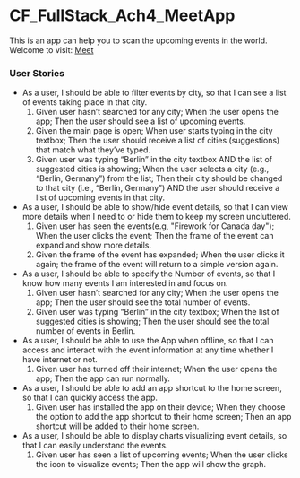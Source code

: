 # CF_FullStack_Ach4_MeetApp
This is an app can help you to scan the upcoming events in the world.  
Welcome to visit: [Meet](https://AndersonTsaiTW.github.io/cf_meet)

### User Stories
* As a user, I should be able to filter events by city, so that I can see a list of events taking place in that city.
  1. Given user hasn’t searched for any city; When the user opens the app; Then the user should see a list of upcoming events.
  2. Given the main page is open; When user starts typing in the city textbox; Then the user should receive a list of cities (suggestions) that match what they’ve typed.
  3. Given user was typing “Berlin” in the city textbox AND the list of suggested cities is showing; When the user selects a city (e.g., “Berlin, Germany”) from the list; Then their city should be changed to that city (i.e., “Berlin, Germany”) AND the user should receive a list of upcoming events in that city.
* As a user, I should be able to show/hide event details, so that I can view more details when I need to or hide them to keep my screen uncluttered.
  1. Given user has seen the events(e.g, "Firework for Canada day"); When the user clicks the event; Then the frame of the event can expand and show more details.
  2. Given the frame of the event has expanded; When the user clicks it again; the frame of the event will return to a simple version again.
* As a user, I should be able to specify the Number of events, so that I know how many events I am interested in and focus on.
  1. Given user hasn’t searched for any city; When the user opens the app; Then the user should see the total number of events.
  2. Given user was typing “Berlin” in the city textbox; When the list of suggested cities is showing; Then the user should see the total number of events in Berlin.
* As a user, I should be able to use the App when offline, so that I can access and interact with the event information at any time whether I have internet or not.
  1. Given user has turned off their internet; When the user opens the app; Then the app can run normally.
* As a user, I should be able to add an app shortcut to the home screen, so that I can quickly access the app.
  1. Given user has installed the app on their device; When they choose the option to add the app shortcut to their home screen; Then an app shortcut will be added to their home screen.
* As a user, I should be able to display charts visualizing event details, so that I can easily understand the events.
  1. Given user has seen a list of upcoming events; When the user clicks the icon to visualize events; Then the app will show the graph.
